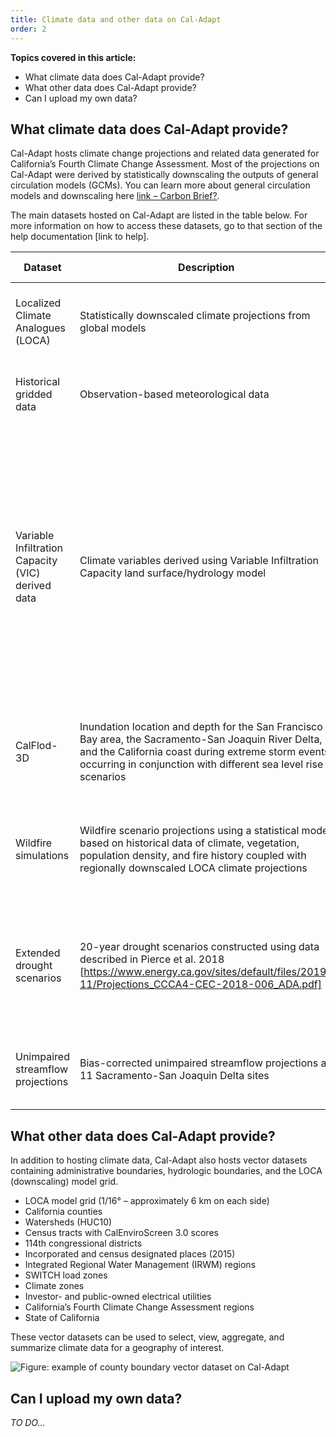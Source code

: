 ```yaml
---
title: Climate data and other data on Cal-Adapt
order: 2
---
```


**Topics covered in this article:**

- What climate data does Cal-Adapt provide?
- What other data does Cal-Adapt provide?
- Can I upload my own data?

## What climate data does Cal-Adapt provide?

Cal-Adapt hosts climate change projections and related data generated for California’s Fourth Climate Change Assessment. Most of the projections on Cal-Adapt were derived by statistically downscaling the outputs of general circulation models (GCMs). You can learn more about general circulation models and downscaling here [link – Carbon Brief?](#).

The main datasets hosted on Cal-Adapt are listed in the table below. For more information on how to access these datasets, go to that section of the help documentation [link to help].

| Dataset                                           | Description                                                                                                                                                                                                                 | Reference                                                                                                             | Variables                                                                                                                                                                                                                                                                                                                                       | Scenarios                                                                    | Time periods        |
|---------------------------------------------------|-----------------------------------------------------------------------------------------------------------------------------------------------------------------------------------------------------------------------------|-----------------------------------------------------------------------------------------------------------------------|-------------------------------------------------------------------------------------------------------------------------------------------------------------------------------------------------------------------------------------------------------------------------------------------------------------------------------------------------|------------------------------------------------------------------------------|---------------------|
| Localized Climate Analogues (LOCA)                | Statistically downscaled climate projections from global models                                                                                                                                                             | Pierce et al. 2018 [https://www.energy.ca.gov/sites/default/files/2019-11/Projections_CCCA4-CEC-2018-006_ADA.pdf]     | Maximum temperature Minimum temperature Precipitation Relative humidity                                                                                                                                                                                                                                                                         | Modeled historical RCP 4.5 RCP 8.5                                           | 1950-2005 2006-2100 |
| Historical gridded data                           | Observation-based meteorological data                                                                                                                                                                                       | Livneh et al. 2015 [https://www.nature.com/articles/sdata201542]                                                      | Maximum temperature Minimum temperature Precipitation                                                                                                                                                                                                                                                                                           | Observed historical                                                          | 1950-2013           |
| Variable Infiltration Capacity (VIC) derived data | Climate variables derived using Variable Infiltration Capacity land surface/hydrology model                                                                                                                                 | Liang et al. 1994 [https://agupubs.onlinelibrary.wiley.com/doi/abs/10.1029/94JD00483]                                 | Evapotranspiration Runoff Soil moisture Snow water equivalent Snowfall rate Rainfall rate Snowmelt rate Dew rate Sensible heat Latent heat flux Potential evapotranspiration from vegetation Air temperature Relative humidity Specific humidity Albedo Shortwave down radiation Shortwave net radiation Longwave net radiation Sublimation net | Observed historical RCP 4.5 RCP 8.5                                          | 1950-2013 2006-2100 |
| CalFlod-3D                                        | Inundation location and depth for the San Francisco Bay area, the Sacramento-San Joaquin River Delta, and the California coast during extreme storm events occurring in conjunction with different sea level rise scenarios | Radke et al. 2016 [https://cal-adapt.org/media/files/CEC-500-2017-008.pdf]                                            | Inundation depth                                                                                                                                                                                                                                                                                                                                | 0.5 meters rise 1.0 meters rise 1.41 meters rise                             | N/A                 |
| Wildfire simulations                              | Wildfire scenario projections using a statistical model based on historical data of climate, vegetation, population density, and fire history coupled with regionally downscaled LOCA climate projections                   | Westerling et al. 2018 [https://www.energy.ca.gov/sites/default/files/2019-11/Projections_CCCA4-CEC-2018-014_ADA.pdf] | Area burned                                                                                                                                                                                                                                                                                                                                     | RCP 4.5 RCP 8.5 Low population Central population High population            | 1960-2099           |
| Extended drought scenarios                        | 20-year drought scenarios constructed using data described in Pierce et al. 2018 [https://www.energy.ca.gov/sites/default/files/2019-11/Projections_CCCA4-CEC-2018-006_ADA.pdf]                                             | Pierce et al. 2018 [https://www.energy.ca.gov/sites/default/files/2019-11/Projections_CCCA4-CEC-2018-006_ADA.pdf]     | Maximum temperature Minimum temperature Precipitation Evapotranspiration Baseflow Runoff Soil moisture                                                                                                                                                                                                                                          | Early 21st century drought (2023-2042) Late 21st century drought (2051-2070) | 2018-2046 2046-2074 |
| Unimpaired streamflow projections                 | Bias-corrected unimpaired streamflow projections at 11 Sacramento-San Joaquin Delta sites                                                                                                                                   | Pierce et al. 2018 [https://www.energy.ca.gov/sites/default/files/2019-11/Projections_CCCA4-CEC-2018-006_ADA.pdf]     | Rate of streamflow                                                                                                                                                                                                                                                                                                                              | Observed historical Modeled historical RCP 4.5 RCP 8.5                       | 1922-2015 1951-2100 |

## What other data does Cal-Adapt provide?

In addition to hosting climate data, Cal-Adapt also hosts vector datasets containing administrative boundaries, hydrologic boundaries, and the LOCA (downscaling) model grid.

- LOCA model grid (1/16° – approximately 6 km on each side)
- California counties
- Watersheds (HUC10)
- Census tracts with CalEnviroScreen 3.0 scores
- 114th congressional districts
- Incorporated and census designated places (2015)
- Integrated Regional Water Management (IRWM) regions
- SWITCH load zones
- Climate zones
- Investor- and public-owned electrical utilities
- California’s Fourth Climate Change Assessment regions
- State of California

These vector datasets can be used to select, view, aggregate, and summarize climate data for a geography of interest.

![Figure: example of county boundary vector dataset on Cal-Adapt](#)

## Can I upload my own data?

_TO DO..._
